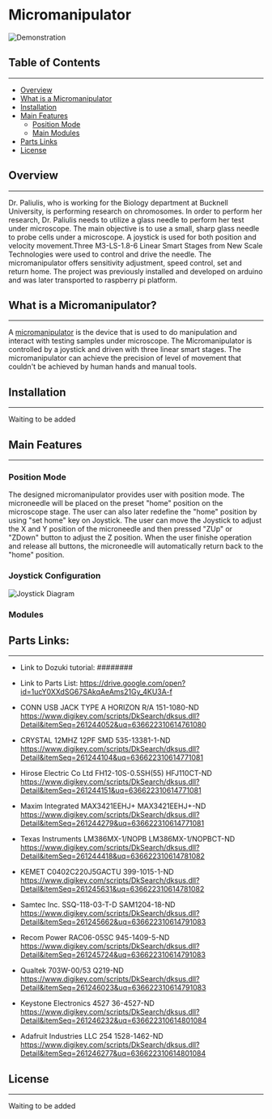 # Micromanipulator

![Demonstration](https://ws2.sinaimg.cn/large/006tKfTcly1freqzbwdykj31kw16okjm.jpg)

## Table of Contents
--------------------
* [Overview](#Overview)
* [What is a Micromanipulator](#Whatisamicromanipulator)
* [Installation](#Installation)
* [Main Features](#Mainfeatures)
  * [Position Mode](#PositionMode)
  * [Main Modules](#Mainmodules)
* [Parts Links](#Partslink)
* [License](#License)

<a name="Overview"></a>
## Overview
-------------------
Dr. Paliulis, who is working for the Biology department at Bucknell University, is performing research on chromosomes. 
In order to perform her research, Dr. Paliulis needs to utilize a glass needle to perform her test under microscope. The main objective is to use a small, sharp glass needle to probe cells under a microscope. A joystick is used for both position and velocity movement.Three M3-LS-1.8-6 Linear Smart Stages from New Scale Technologies were used to control and drive the needle. The micromanipulator offers sensitivity adjustment, speed control, set and return home. The project was previously installed and developed on arduino and was later
transported to raspberry pi platform. 

<a name="Whatisamicromanipulator"></a>
## What is a Micromanipulator?
---------------------
A [micromanipulator](https://en.wikipedia.org/wiki/Micromanipulator) is the device that is used to do manipulation and interact with testing samples under microscope. The Micromanipulator is controlled by a joystick and driven with three linear smart stages. The micromanipulator can achieve the precision of level of movement that couldn't be achieved by human hands and manual tools. 

<a name="Installation"></a>
## Installation
----------------------
Waiting to be added

<a name="Mainfeatures"></a>
## Main Features
---------------------
<a name="PositionMode"></a>
### Position Mode
The designed micromanipulator provides user with position mode. The microneedle will be placed on the preset "home" position on the microscope stage. The user can also later redefine the "home" position by using "set home" key on Joystick. The user can move the Joystick to adjust the X and Y position of the microneedle and then pressed "ZUp" or "ZDown" button to adjust the Z position. When the user finishe operation and release all buttons, the microneedle will automatically return back to the "home" position.  

### Joystick Configuration ###
![Joystick Diagram](https://ws2.sinaimg.cn/large/006tKfTcly1frew6yvbapj31e20xw4qp.jpg "Joystick Configuration")


<a name="Mainmodules"></a>
### Modules

<a name="Partslink"></a>
## Parts Links:
------------------
+ Link to Dozuki tutorial: ########

+ Link to Parts List: 
https://drive.google.com/open?id=1ucY0XXdSG67SAkqAeAms21Gy_4KU3A-f

+ CONN USB JACK TYPE A HORIZON R/A 151-1080-ND
https://www.digikey.com/scripts/DkSearch/dksus.dll?Detail&itemSeq=261244052&uq=636622310614761080

+ CRYSTAL 12MHZ 12PF SMD 535-13381-1-ND
https://www.digikey.com/scripts/DkSearch/dksus.dll?Detail&itemSeq=261244104&uq=636622310614771081

+ Hirose Electric Co Ltd FH12-10S-0.5SH(55) HFJ110CT-ND
https://www.digikey.com/scripts/DkSearch/dksus.dll?Detail&itemSeq=261244151&uq=636622310614771081

+ Maxim Integrated MAX3421EEHJ+ MAX3421EEHJ+-ND
https://www.digikey.com/scripts/DkSearch/dksus.dll?Detail&itemSeq=261244279&uq=636622310614771081

+ Texas Instruments LM386MX-1/NOPB LM386MX-1/NOPBCT-ND
https://www.digikey.com/scripts/DkSearch/dksus.dll?Detail&itemSeq=261244418&uq=636622310614781082

+ KEMET C0402C220J5GACTU 399-1015-1-ND
https://www.digikey.com/scripts/DkSearch/dksus.dll?Detail&itemSeq=261245631&uq=636622310614781082

+ Samtec Inc. SSQ-118-03-T-D SAM1204-18-ND
https://www.digikey.com/scripts/DkSearch/dksus.dll?Detail&itemSeq=261245662&uq=636622310614791083

+ Recom Power RAC06-05SC 945-1409-5-ND
https://www.digikey.com/scripts/DkSearch/dksus.dll?Detail&itemSeq=261245724&uq=636622310614791083

+ Qualtek 703W-00/53 Q219-ND
https://www.digikey.com/scripts/DkSearch/dksus.dll?Detail&itemSeq=261246023&uq=636622310614791083

+ Keystone Electronics 4527 36-4527-ND
https://www.digikey.com/scripts/DkSearch/dksus.dll?Detail&itemSeq=261246232&uq=636622310614801084

+ Adafruit Industries LLC 254 1528-1462-ND
https://www.digikey.com/scripts/DkSearch/dksus.dll?Detail&itemSeq=261246277&uq=636622310614801084


<a name="License"></a>
## License
-------------------
Waiting to be added

